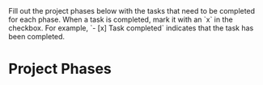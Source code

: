 <PROMPT immutable>
Fill out the project phases below with the tasks that need to be completed for each phase. When a task is completed, mark it with an `x` in the checkbox. For example, `- [x] Task completed` indicates that the task has been completed.
</PROMPT>

# Project Phases
